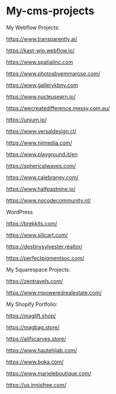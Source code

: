 # My-cms-projects


My Webflow Projects:

https://www.transparently.ai/

https://kast-wip.webflow.io/

https://www.spatialinc.com 

https://www.photosbyemmarose.com/

https://www.gallerykbny.com 

https://www.nucleusearn.io/ 

https://wecreatedifference.messy.com.au/

https://unium.jp/ 

https://www.versaldesign.cl/

https://www.njimedia.com/

https://www.playground.it/en

https://sphericalwaves.com/

https://www.calebraney.com/

https://www.halfpastnine.io/

https://www.nocodecommunity.nl/


WordPress

https://brekkits.com/

https://www.sillcart.com/

https://destinysylvester.realtor/

https://perfectpigmentsoc.com/


My Squarespace Projects:

https://zentravels.com/

https://www.mpoweredrealestate.com/



My Shopify Portfolio:

https://maglift.shop/

https://magbag.store/

https://alifscarves.store/

https://www.hautehijab.com/

https://www.boka.com/

https://www.marieleboutique.com/

https://us.innisfree.com/

